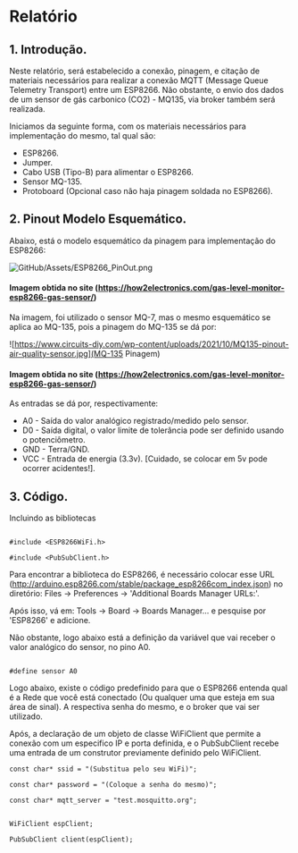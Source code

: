 # Relatório

## 1. Introdução.

Neste relatório, será estabelecido a conexão, pinagem, e citação de materiais necessários para realizar a conexão MQTT (Message Queue Telemetry Transport) entre um ESP8266. Não obstante, o envio dos dados de um sensor de gás carbonico (CO2) - MQ135, via broker também será realizada.

Iniciamos da seguinte forma, com os materiais necessários para implementação do mesmo, tal qual são:

* ESP8266.
* Jumper.
* Cabo USB (Tipo-B) para alimentar o ESP8266.
* Sensor MQ-135.
* Protoboard (Opcional caso não haja pinagem soldada no ESP8266).

## 2. Pinout Modelo Esquemático.

Abaixo, está o modelo esquemático da pinagem para implementação do ESP8266:

![GitHub/Assets/ESP8266_PinOut.png](PinOut)

#### Imagem obtida no site (https://how2electronics.com/gas-level-monitor-esp8266-gas-sensor/)

Na imagem, foi utilizado o sensor MQ-7, mas o mesmo esquemático se aplica ao MQ-135, pois a pinagem do MQ-135 se dá por:

![https://www.circuits-diy.com/wp-content/uploads/2021/10/MQ135-pinout-air-quality-sensor.jpg](MQ-135 Pinagem)

#### Imagem obtida no site (https://how2electronics.com/gas-level-monitor-esp8266-gas-sensor/)


As entradas se dá por, respectivamente:
* A0 - Saída do valor analógico registrado/medido pelo sensor.
* D0 - Saída digital, o valor limite de tolerância pode ser definido usando o potenciômetro.
* GND - Terra/GND.
* VCC - Entrada de energia (3.3v). [Cuidado, se colocar em 5v pode ocorrer acidentes!].

## 3. Código.

Incluindo as bibliotecas 

```

#include <ESP8266WiFi.h>                          

#include <PubSubClient.h>   

```

Para encontrar a biblioteca do ESP8266, é necessário colocar esse URL (http://arduino.esp8266.com/stable/package_esp8266com_index.json) no diretório: Files -> Preferences -> 'Additional Boards Manager URLs:'. 

Após isso, vá em: Tools -> Board -> Boards Manager... e pesquise por 'ESP8266' e adicione.

Não obstante, logo abaixo está a definição da variável que vai receber o valor analógico do sensor, no pino A0.

```

#define sensor A0

```

Logo abaixo, existe o código predefinido para que o ESP8266 entenda qual é a Rede que você está conectado (Ou qualquer uma que esteja em sua área de sinal). A respectiva senha do mesmo, e o broker que vai ser utilizado.

Após, a declaração de um objeto de classe WiFiClient que permite a conexão com um especifico IP e porta definida, e o PubSubClient recebe uma entrada de um construtor previamente definido pelo WiFiClient.

```
const char* ssid = "(Substitua pelo seu WiFi)"; 

const char* password = "(Coloque a senha do mesmo)"; 

const char* mqtt_server = "test.mosquitto.org";


WiFiClient espClient;

PubSubClient client(espClient);
```




